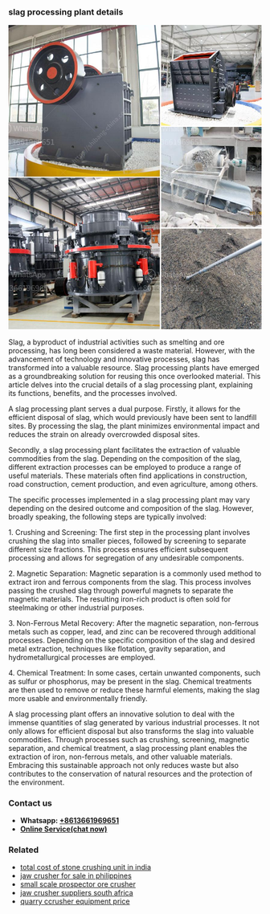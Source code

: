 <h3>slag processing plant details</h3><img src='1708663633.jpg' alt=''><p>Slag, a byproduct of industrial activities such as smelting and ore processing, has long been considered a waste material. However, with the advancement of technology and innovative processes, slag has transformed into a valuable resource. Slag processing plants have emerged as a groundbreaking solution for reusing this once overlooked material. This article delves into the crucial details of a slag processing plant, explaining its functions, benefits, and the processes involved.</p><p>A slag processing plant serves a dual purpose. Firstly, it allows for the efficient disposal of slag, which would previously have been sent to landfill sites. By processing the slag, the plant minimizes environmental impact and reduces the strain on already overcrowded disposal sites.</p><p>Secondly, a slag processing plant facilitates the extraction of valuable commodities from the slag. Depending on the composition of the slag, different extraction processes can be employed to produce a range of useful materials. These materials often find applications in construction, road construction, cement production, and even agriculture, among others.</p><p>The specific processes implemented in a slag processing plant may vary depending on the desired outcome and composition of the slag. However, broadly speaking, the following steps are typically involved:</p><p>1. Crushing and Screening: The first step in the processing plant involves crushing the slag into smaller pieces, followed by screening to separate different size fractions. This process ensures efficient subsequent processing and allows for segregation of any undesirable components.</p><p>2. Magnetic Separation: Magnetic separation is a commonly used method to extract iron and ferrous components from the slag. This process involves passing the crushed slag through powerful magnets to separate the magnetic materials. The resulting iron-rich product is often sold for steelmaking or other industrial purposes.</p><p>3. Non-Ferrous Metal Recovery: After the magnetic separation, non-ferrous metals such as copper, lead, and zinc can be recovered through additional processes. Depending on the specific composition of the slag and desired metal extraction, techniques like flotation, gravity separation, and hydrometallurgical processes are employed.</p><p>4. Chemical Treatment: In some cases, certain unwanted components, such as sulfur or phosphorus, may be present in the slag. Chemical treatments are then used to remove or reduce these harmful elements, making the slag more usable and environmentally friendly.</p><p>A slag processing plant offers an innovative solution to deal with the immense quantities of slag generated by various industrial processes. It not only allows for efficient disposal but also transforms the slag into valuable commodities. Through processes such as crushing, screening, magnetic separation, and chemical treatment, a slag processing plant enables the extraction of iron, non-ferrous metals, and other valuable materials. Embracing this sustainable approach not only reduces waste but also contributes to the conservation of natural resources and the protection of the environment.</p><h3>Contact us</h3><ul><li><strong>Whatsapp:&nbsp;<a href="https://wa.me/8613661969651">+8613661969651</a></strong></li><li><a href="https://swt.shibang-china.com/?git&amp;zhl&amp;slag processing plant details"><strong>Online Service(chat now)</strong></a></li></ul><h3>Related</h3><ul><li><a href='total cost of stone crushing unit in india.md'>total cost of stone crushing unit in india</a></li><li><a href='jaw crusher for sale in philippines.md'>jaw crusher for sale in philippines</a></li><li><a href='small scale prospector ore crusher.md'>small scale prospector ore crusher</a></li><li><a href='jaw crusher suppliers south africa.md'>jaw crusher suppliers south africa</a></li><li><a href='quarry ccrusher equipment price.md'>quarry ccrusher equipment price</a></li></ul>